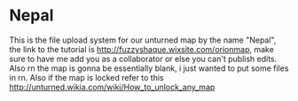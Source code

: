 # Nepal
This is the file upload system for our unturned map by the name "Nepal", the link to the tutorial is http://fuzzyshaque.wixsite.com/orionmap, make sure to have me add you as 
a collaborator or else you can't publish edits. Also rn the map is gonna be essentially blank, i just wanted to put some files in rn. Also if the map is locked refer to this
http://unturned.wikia.com/wiki/How_to_unlock_any_map